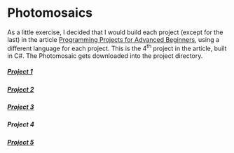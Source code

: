 # Photomosaics

As a little exercise, I decided that I would build each project (except for the last) in the article [Programming Projects for Advanced Beginners](https://robertheaton.com/2018/12/08/programming-projects-for-advanced-beginners/), using a different language for each project. This is the 4<sup>th</sup> project in the article, built in C#. The Photomosaic gets downloaded into the project directory.
##### [Project 1](https://github.com/cheminduroi/ASCIIArtGenerator)
##### [Project 2](https://github.com/cheminduroi/GameOfLife)
##### [Project 3](https://github.com/cheminduroi/ticTacToeAI)
##### Project 4
##### [Project 5](https://github.com/cheminduroi/snake)
